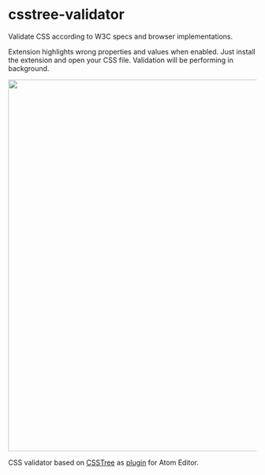# csstree-validator

Validate CSS according to W3C specs and browser implementations.

Extension highlights wrong properties and values when enabled. Just install the extension and open your CSS file. Validation will be performing in background.

<img width="754" src="https://cloud.githubusercontent.com/assets/6654581/18791374/21b9acd0-81bb-11e6-85cb-a1e150beb495.png">

CSS validator based on [CSSTree](https://github.com/csstree/validator) as [plugin](https://atom.io/packages/csstree-validator) for Atom Editor.
